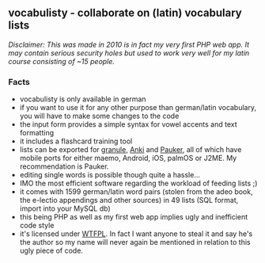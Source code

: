 ## vocabulisty - collaborate on (latin) vocabulary lists

*Disclaimer: This was made in 2010 is in fact my very first PHP web app. It may contain serious security holes but used to work very well for my latin course consisting of ~15 people.*

### Facts
* vocabulisty is only available in german
* if you want to use it for any other purpose than german/latin vocabulary, you will have to make some changes to the code
* the input form provides a simple syntax for vowel accents and text formatting
* it includes a flashcard training tool
* lists can be exported for [granule](http://granule.sourceforge.net/), [Anki](http://ankisrs.net/) and [Pauker](http://pauker.sourceforge.net/), all of which have mobile ports for either maemo, Android, iOS, palmOS or J2ME. My recommendation is Pauker.
* editing single words is possible though quite a hassle...
* IMO the most efficient software regarding the workload of feeding lists ;)
* it comes with 1599 german/latin word pairs (stolen from the adeo book, the e-lectio appendings and other sources) in 49 lists (SQL format, import into your MySQL db)
* this being PHP as well as my first web app implies ugly and inefficient code style
* it's licensed under [WTFPL](http://www.wtfpl.net/). In fact I want anyone to steal it and say he's the author so my name will never again be mentioned in relation to this ugly piece of code.
